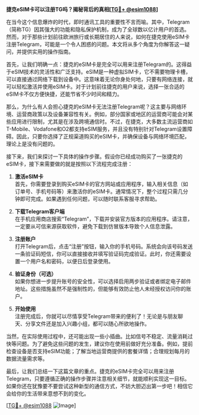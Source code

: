 **捷克eSIM卡可以注册TG吗？揭秘背后的真相[[TG💪+ @esim1088](https://t.me/s/esim1088)]**

在当今这个信息爆炸的时代，即时通讯工具的重要性不言而喻。其中，Telegram（简称TG）因其强大的功能和隐私保护机制，成为了全球数以亿计用户的首选。然而，对于那些计划前往欧洲旅行或长期居住的人来说，如何在捷克使用eSIM卡注册Telegram，可能是一个令人困惑的问题。本文将从多个角度为你解答这一疑问，并提供实用的操作指南。

首先，让我们明确一点：捷克的eSIM卡是完全可以用来注册Telegram的。这得益于eSIM技术的灵活性和广泛支持。eSIM是一种虚拟SIM卡，它不需要物理卡槽，可以直接通过网络下载到设备中。这意味着无论你身处何地，只要有网络连接，就可以轻松激活并使用eSIM卡。对于计划前往捷克的用户来说，选择一张合适的eSIM卡不仅方便快捷，还能节省不少时间和精力。

那么，为什么有人会担心捷克的eSIM卡无法注册Telegram呢？这主要与网络环境、运营商政策以及设备兼容性有关。例如，部分国家或地区的运营商可能会对某些应用进行限制，尤其是在涉及跨境通信时。不过，在捷克，大多数主流运营商如T-Mobile、Vodafone和O2都支持eSIM服务，并且没有特别针对Telegram设置障碍。因此，只要你选择了正规渠道购买的eSIM卡，并确保设备与网络环境匹配，理论上是没有问题的。

接下来，我们来探讨一下具体的操作步骤。假设你已经成功购买了一张捷克的eSIM卡，接下来需要做的就是按照以下流程完成注册：

1. **激活eSIM卡**  
   首先，你需要登录到购买eSIM卡的官方网站或应用程序，输入相关信息（如订单号、手机号码等）来激活你的eSIM卡。通常情况下，整个过程只需几分钟即可完成。如果遇到任何问题，可以随时联系客服寻求帮助。

2. **下载Telegram客户端**  
   在手机应用商店搜索“Telegram”，下载并安装官方版本的应用程序。请注意，一定要从可信来源获取软件，避免下载到仿冒版本导致个人信息泄露。

3. **注册账户**  
   打开Telegram后，点击“注册”按钮，输入你的手机号码。系统会向该号码发送一条验证码短信，你可以直接接收并填写验证码完成验证。此时，你还需要设置一个用户名和密码，以便日后登录使用。

4. **验证身份（可选）**  
   如果你想进一步提升账号的安全性，可以选择启用两步验证或者绑定电子邮件地址。这些措施虽然不是强制性的，但能够有效防止他人未经授权访问你的账户。

5. **开始使用**  
   注册完成后，你就可以尽情享受Telegram带来的便利了！无论是与朋友聊天、分享文件还是加入兴趣小组，都可以随心所欲地操作。

当然，在实际使用过程中，还可能出现一些小插曲。比如信号不稳定、流量消耗过快等问题。为了避免这些问题的发生，建议你在使用前做好充分准备。例如，提前检查设备是否支持eSIM功能；了解当地运营商提供的套餐详情；合理规划每月的数据流量需求等。

最后，让我们总结一下这篇文章的重点。捷克的eSIM卡完全可以用来注册Telegram，只要遵循正确的操作步骤并注意相关细节，就能顺利实现这一目标。如果你还在犹豫要不要尝试这种新型的通信方式，不妨大胆迈出第一步吧！相信它会给你的生活带来意想不到的变化。

[[TG💪+ @esim1088](https://t.me/s/esim1088) ![Image](https://i.postimg.cc/4NQfJmqS/Snipaste-2025-05-13-00-14-12.png)]